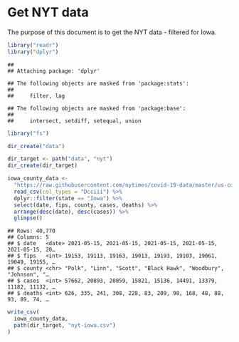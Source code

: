 Get NYT data
================

The purpose of this document is to get the NYT data - filtered for Iowa.

``` r
library("readr")
library("dplyr")
```

    ## 
    ## Attaching package: 'dplyr'

    ## The following objects are masked from 'package:stats':
    ## 
    ##     filter, lag

    ## The following objects are masked from 'package:base':
    ## 
    ##     intersect, setdiff, setequal, union

``` r
library("fs")
```

``` r
dir_create("data")

dir_target <- path("data", "nyt")
dir_create(dir_target)
```

``` r
iowa_county_data <- 
  "https://raw.githubusercontent.com/nytimes/covid-19-data/master/us-counties.csv" %>%
  read_csv(col_types = "Dcciii") %>%
  dplyr::filter(state == "Iowa") %>%
  select(date, fips, county, cases, deaths) %>%
  arrange(desc(date), desc(cases)) %>%
  glimpse()
```

    ## Rows: 40,770
    ## Columns: 5
    ## $ date   <date> 2021-05-15, 2021-05-15, 2021-05-15, 2021-05-15, 2021-05-15, 20…
    ## $ fips   <int> 19153, 19113, 19163, 19013, 19193, 19103, 19061, 19049, 19155, …
    ## $ county <chr> "Polk", "Linn", "Scott", "Black Hawk", "Woodbury", "Johnson", "…
    ## $ cases  <int> 57662, 20893, 20059, 15821, 15136, 14491, 13379, 11182, 11132, …
    ## $ deaths <int> 626, 335, 241, 308, 228, 83, 209, 98, 168, 48, 88, 93, 89, 74, …

``` r
write_csv(
  iowa_county_data,
  path(dir_target, "nyt-iowa.csv")
)
```
